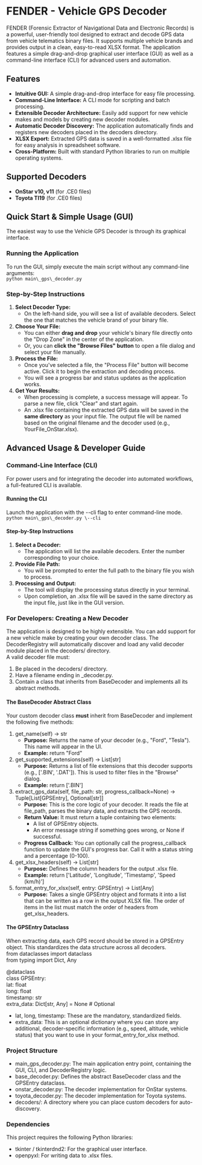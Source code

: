 # **FENDER \- Vehicle GPS Decoder**

FENDER (Forensic Extractor of Navigational Data and Electronic Records) is a powerful, user-friendly tool designed to extract and decode GPS data from vehicle telematics binary files. It supports multiple vehicle brands and provides output in a clean, easy-to-read XLSX format. The application features a simple drag-and-drop graphical user interface (GUI) as well as a command-line interface (CLI) for advanced users and automation.

## **Features**

* **Intuitive GUI:** A simple drag-and-drop interface for easy file processing.  
* **Command-Line Interface:** A CLI mode for scripting and batch processing.  
* **Extensible Decoder Architecture:** Easily add support for new vehicle makes and models by creating new decoder modules.  
* **Automatic Decoder Discovery:** The application automatically finds and registers new decoders placed in the decoders directory.  
* **XLSX Export:** Extracted GPS data is saved in a well-formatted .xlsx file for easy analysis in spreadsheet software.  
* **Cross-Platform:** Built with standard Python libraries to run on multiple operating systems.

## **Supported Decoders**

* **OnStar v10, v11** (for .CE0 files)  
* **Toyota TI19** (for .CE0 files)

## **Quick Start & Simple Usage (GUI)**

The easiest way to use the Vehicle GPS Decoder is through its graphical interface.

### **Running the Application**

To run the GUI, simply execute the main script without any command-line arguments:  
```python main\_gps\_decoder.py```

### **Step-by-Step Instructions**

1. **Select Decoder Type:**  
   * On the left-hand side, you will see a list of available decoders. Select the one that matches the vehicle brand of your binary file.  
2. **Choose Your File:**  
   * You can either **drag and drop** your vehicle's binary file directly onto the "Drop Zone" in the center of the application.  
   * Or, you can **click the "Browse Files" button** to open a file dialog and select your file manually.  
3. **Process the File:**  
   * Once you've selected a file, the "Process File" button will become active. Click it to begin the extraction and decoding process.  
   * You will see a progress bar and status updates as the application works.  
4. **Get Your Results:**  
   * When processing is complete, a success message will appear. To parse a new file, click "Clear" and start again.
   * An .xlsx file containing the extracted GPS data will be saved in the **same directory** as your input file. The output file will be named based on the original filename and the decoder used (e.g., YourFile\_OnStar.xlsx).


## **Advanced Usage & Developer Guide**

### **Command-Line Interface (CLI)**

For power users and for integrating the decoder into automated workflows, a full-featured CLI is available.

#### **Running the CLI**

Launch the application with the \--cli flag to enter command-line mode.  
```python main\_gps\_decoder.py \--cli```

#### **Step-by-Step Instructions**

1. **Select a Decoder:**  
   * The application will list the available decoders. Enter the number corresponding to your choice.  
2. **Provide File Path:**  
   * You will be prompted to enter the full path to the binary file you wish to process.  
3. **Processing and Output:**  
   * The tool will display the processing status directly in your terminal.  
   * Upon completion, an .xlsx file will be saved in the same directory as the input file, just like in the GUI version.

### **For Developers: Creating a New Decoder**

The application is designed to be highly extensible. You can add support for a new vehicle make by creating your own decoder class. The DecoderRegistry will automatically discover and load any valid decoder module placed in the decoders/ directory.  
A valid decoder file must:

1. Be placed in the decoders/ directory.  
2. Have a filename ending in \_decoder.py.  
3. Contain a class that inherits from BaseDecoder and implements all its abstract methods.

#### **The BaseDecoder Abstract Class**

Your custom decoder class **must** inherit from BaseDecoder and implement the following five methods:

1. get\_name(self) \-\> str  
   * **Purpose:** Returns the name of your decoder (e.g., "Ford", "Tesla"). This name will appear in the UI.  
   * **Example:** return "Ford"  
2. get\_supported\_extensions(self) \-\> List\[str\]  
   * **Purpose:** Returns a list of file extensions that this decoder supports (e.g., \['.BIN', '.DAT'\]). This is used to filter files in the "Browse" dialog.  
   * **Example:** return \['.BIN'\]  
3. extract\_gps\_data(self, file\_path: str, progress\_callback=None) \-\> Tuple\[List\[GPSEntry\], Optional\[str\]\]  
   * **Purpose:** This is the core logic of your decoder. It reads the file at file\_path, parses the binary data, and extracts the GPS records.  
   * **Return Value:** It must return a tuple containing two elements:  
     * A list of GPSEntry objects.  
     * An error message string if something goes wrong, or None if successful.  
   * **Progress Callback:** You can optionally call the progress\_callback function to update the GUI's progress bar. Call it with a status string and a percentage (0-100).  
4. get\_xlsx\_headers(self) \-\> List\[str\]  
   * **Purpose:** Defines the column headers for the output .xlsx file.  
   * **Example:** return \['Latitude', 'Longitude', 'Timestamp', 'Speed (km/h)'\]  
5. format\_entry\_for\_xlsx(self, entry: GPSEntry) \-\> List\[Any\]  
   * **Purpose:** Takes a single GPSEntry object and formats it into a list that can be written as a row in the output XLSX file. The order of items in the list must match the order of headers from get\_xlsx\_headers.

#### **The GPSEntry Dataclass**

When extracting data, each GPS record should be stored in a GPSEntry object. This standardizes the data structure across all decoders.  
from dataclasses import dataclass  
from typing import Dict, Any

@dataclass  
class GPSEntry:  
    lat: float  
    long: float  
    timestamp: str  
    extra\_data: Dict\[str, Any\] \= None \# Optional

* lat, long, timestamp: These are the mandatory, standardized fields.  
* extra\_data: This is an optional dictionary where you can store any additional, decoder-specific information (e.g., speed, altitude, vehicle status) that you want to use in your format\_entry\_for\_xlsx method.

### **Project Structure**

* main\_gps\_decoder.py: The main application entry point, containing the GUI, CLI, and DecoderRegistry logic.  
* base\_decoder.py: Defines the abstract BaseDecoder class and the GPSEntry dataclass.  
* onstar\_decoder.py: The decoder implementation for OnStar systems.  
* toyota\_decoder.py: The decoder implementation for Toyota systems.  
* decoders/: A directory where you can place custom decoders for auto-discovery.

### **Dependencies**

This project requires the following Python libraries:

* tkinter / tkinterdnd2: For the graphical user interface.  
* openpyxl: For writing data to .xlsx files.
